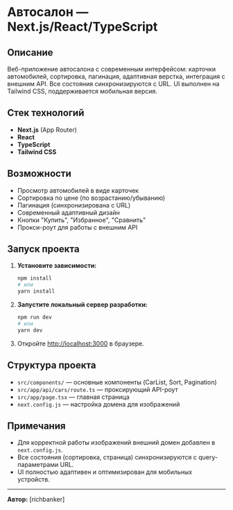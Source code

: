# Автосалон — Next.js/React/TypeScript

## Описание

Веб-приложение автосалона с современным интерфейсом: карточки автомобилей, сортировка, пагинация, адаптивная верстка, интеграция с внешним API. Все состояния синхронизируются с URL. UI выполнен на Tailwind CSS, поддерживается мобильная версия.

## Стек технологий
- **Next.js** (App Router)
- **React**
- **TypeScript**
- **Tailwind CSS**

## Возможности
- Просмотр автомобилей в виде карточек
- Сортировка по цене (по возрастанию/убыванию)
- Пагинация (синхронизирована с URL)
- Современный адаптивный дизайн
- Кнопки "Купить", "Избранное", "Сравнить"
- Прокси-роут для работы с внешним API

## Запуск проекта

1. **Установите зависимости:**
   ```bash
   npm install
   # или
   yarn install
   ```

2. **Запустите локальный сервер разработки:**
   ```bash
   npm run dev
   # или
   yarn dev
   ```

3. Откройте [http://localhost:3000](http://localhost:3000) в браузере.

## Структура проекта
- `src/components/` — основные компоненты (CarList, Sort, Pagination)
- `src/app/api/cars/route.ts` — проксирующий API-роут
- `src/app/page.tsx` — главная страница
- `next.config.js` — настройка домена для изображений

## Примечания
- Для корректной работы изображений внешний домен добавлен в `next.config.js`.
- Все состояния (сортировка, страница) синхронизируются с query-параметрами URL.
- UI полностью адаптивен и оптимизирован для мобильных устройств.

---

**Автор:** [richbanker]
